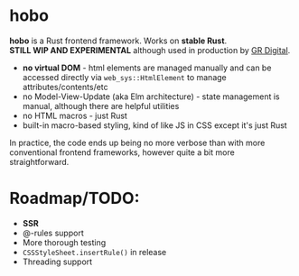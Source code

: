 # hobo

**hobo** is a Rust frontend framework. Works on **stable Rust**.    
**STILL WIP AND EXPERIMENTAL** although used in production by [GR Digital](https://grdigital.co.uk/).

* **no virtual DOM** - html elements are managed manually and can be accessed directly via `web_sys::HtmlElement` to manage attributes/contents/etc
* no Model-View-Update (aka Elm architecture) - state management is manual, although there are helpful utilities
* no HTML macros - just Rust
* built-in macro-based styling, kind of like JS in CSS except it's just Rust

In practice, the code ends up being no more verbose than with more conventional frontend frameworks, however quite a bit more straightforward.

# Roadmap/TODO:
* **SSR**
* @-rules support
* More thorough testing
* `CSSStyleSheet.insertRule()` in release
* Threading support

